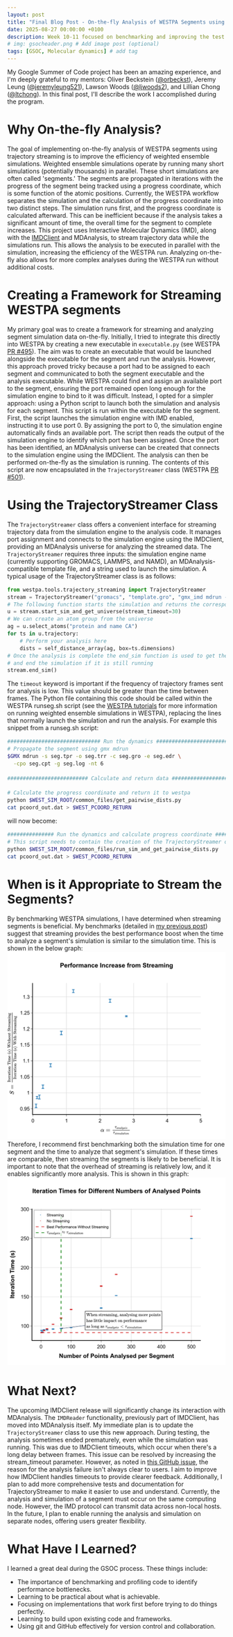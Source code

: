 ```yaml
---
layout: post
title: "Final Blog Post - On-the-fly Analysis of WESTPA Segments using Trajectory Streaming (WIP)"
date: 2025-08-27 00:00:00 +0100
description: Week 10-11 focused on benchmarking and improving the test systems.
# img: gsocheader.png # Add image post (optional)
tags: [GSOC, Molecular dynamics] # add tag
---
```


My Google Summer of Code project has been an amazing experience, and I'm deeply grateful to my mentors: Oliver Beckstein ([@orbeckst](https://github.com/orbeckst)), Jeremy Leung ([@jeremyleung521](https://github.com/jeremyleung521)), Lawson Woods ([@ljwoods2](https://github.com/ljwoods2)), and Lillian Chong ([@ltchong](https://github.com/ltchong)). In this final post, I'll describe the work I accomplished during the program.

# Why On-the-fly Analysis?
The goal of implementing on-the-fly analysis of WESTPA segments using trajectory streaming is to improve the efficiency of weighted ensemble simulations. Weighted ensemble simulations operate by running many short simulations (potentially thousands) in parallel. These short simulations are often called 'segments.' The segments are propagated in iterations with the progress of the segment being tracked using a progress coordinate, which is some function of the atomic positions. Currently, the WESTPA workflow separates the simulation and the calculation of the progress coordinate into two distinct steps. The simulation runs first, and the progress coordinate is calculated afterward. This can be inefficient because if the analysis takes a significant amount of time, the overall time for the segment to complete increases. This project uses Interactive Molecular Dynamics (IMD), along with the [IMDClient](https://github.com/Becksteinlab/imdclient) and MDAnalysis, to stream trajectory data while the simulations run. This allows the analysis to be executed in parallel with the simulation, increasing the efficiency of the WESTPA run. Analyzing on-the-fly also allows for more complex analyses during the WESTPA run without additional costs. 

# Creating a Framework for Streaming WESTPA segments
My primary goal was to create a framework for streaming and analyzing segment simulation data on-the-fly. Initially, I tried to integrate this directly into WESTPA by creating a new executable in `executable.py` (see WESTPA [PR #495](https://github.com/westpa/westpa/pull/495)). The aim was to create an executable that would be launched alongside the executable for the segment and run the analysis. However, this approach proved tricky because a port had to be assigned to each segment and communicated to both the segment executable and the analysis executable. While WESTPA could find and assign an available port to the segment, ensuring the port remained open long enough for the simulation engine to bind to it was difficult. Instead, I opted for a simpler approach: using a Python script to launch both the simulation and analysis for each segment. This script is run within the executable for the segment. First, the script launches the simulation engine with IMD enabled, instructing it to use port 0. By assigning the port to 0, the simulation engine automatically finds an available port. The script then reads the output of the simulation engine to identify which port has been assigned. Once the port has been identified, an MDAnalysis universe can be created that connects to the simulation engine using the IMDClient. The analysis can then be performed on-the-fly as the simulation is running. The contents of this script are now encapsulated in the `TrajectoryStreamer` class (WESTPA [PR #501](https://github.com/westpa/westpa/pull/501)).

# Using the TrajectoryStreamer Class
The `TrajectoryStreamer` class offers a convenient interface for streaming trajectory data from the simulation engine to the analysis code. It manages port assignment and connects to the simulation engine using the IMDClient, providing an MDAnalysis universe for analyzing the streamed data. The `TrajectoryStreamer` requires three inputs: the simulation engine name (currently supporting GROMACS, LAMMPS, and NAMD), an MDAnalysis-compatible template file, and a string used to launch the simulation. A typical usage of the TrajectoryStreamer class is as follows:
```python
from westpa.tools.trajectory_streaming import TrajectoryStreamer
stream = TrajectoryStreamer("gromacs", "template.gro", "gmx_imd mdrun -s seg.tpr -o seg.trr -c seg.gro -e seg.edr -cpo seg.cpt -g seg.log -nt 5 -imdwait -imdport 0")
# The following function starts the simulation and returns the corresponding MDAnalysis universe
u = stream.start_sim_and_get_universe(stream_timeout=30)
# We can create an atom group from the universe
ag = u.select_atoms("protein and name CA")
for ts in u.trajectory:
    # Perform your analysis here
    dists = self_distance_array(ag, box=ts.dimensions)
# Once the analysis is complete the end_sim function is used to get the simulation output
# and end the simulation if it is still running
stream.end_sim()
```
The `timeout` keyword is important if the frequency of trajectory frames sent for analysis is low. This value should be greater than the time between frames. The Python file containing this code should be called within the WESTPA runseg.sh script (see the [WESTPA tutorials](https://github.com/westpa/westpa_tutorials) for more information on running weighted ensemble simulations in WESTPA), replacing the lines that normally launch the simulation and run the analysis. For example this snippet from a runseg.sh script:
```bash
############################## Run the dynamics ################################
# Propagate the segment using gmx mdrun
$GMX mdrun -s seg.tpr -o seg.trr -c seg.gro -e seg.edr \
  -cpo seg.cpt -g seg.log -nt 6

########################## Calculate and return data ###########################

# Calculate the progress coordinate and return it to westpa
python $WEST_SIM_ROOT/common_files/get_pairwise_dists.py
cat pcoord_out.dat > $WEST_PCOORD_RETURN
```
will now become:

```bash
############### Run the dynamics and calculate progress coordinate #############
# This script needs to contain the creation of the TrajectoryStreamer object
python $WEST_SIM_ROOT/common_files/run_sim_and_get_pairwise_dists.py
cat pcoord_out.dat > $WEST_PCOORD_RETURN
```

# When is it Appropriate to Stream the Segments?
By benchmarking WESTPA simulations, I have determined when streaming segments is beneficial. My benchmarks (detailed in [my previous post](https://jpkrowe.github.io/posts/week10-11)) suggest that streaming provides the best performance boost when the time to analyze a segment's simulation is similar to the simulation time. This is shown in the below graph:
![Realised performance boost as a function of analysis/simulation time ratio](/assets/img/realised_performance_boost.png)Therefore, I recommend first benchmarking both the simulation time for one segment and the time to analyze that segment's simulation. If these times are comparable, then streaming the segments is likely to be beneficial. It is important to note that the overhead of streaming is relatively low, and it enables significantly more analysis. This is shown in this graph:
![Plot of iteration time against number of points](/assets/img/Iteration_times.png)


# What Next?
The upcoming IMDClient release will significantly change its interaction with MDAnalysis. The `IMDReader` functionality, previously part of IMDClient, has moved into MDAnalysis itself. My immediate plan is to update the `TrajectoryStreamer` class to use this new approach. During testing, the analysis sometimes ended prematurely, even while the simulation was running. This was due to IMDClient timeouts, which occur when there's a long delay between frames. This issue can be resolved by increasing the stream_timeout parameter. However, as noted in [this GitHub issue](https://github.com/Becksteinlab/imdclient/issues/111), the reason for the analysis failure isn't always clear to users. I aim to improve how IMDClient handles timeouts to provide clearer feedback. Additionally, I plan to add more comprehensive tests and documentation for TrajectoryStreamer to make it easier to use and understand. Currently, the analysis and simulation of a segment must occur on the same computing node. However, the IMD protocol can transmit data across non-local hosts. In the future, I plan to enable running the analysis and simulation on separate nodes, offering users greater flexibility.

# What Have I Learned?
I learned a great deal during the GSOC process. These things include:
- The importance of benchmarking and profiling code to identify performance bottlenecks.
- Learning to be practical about what is achievable.
- Focusing on implementations that work first before trying to do things perfectly.
- Learning to build upon existing code and frameworks.
- Using git and GitHub effectively for version control and collaboration.
